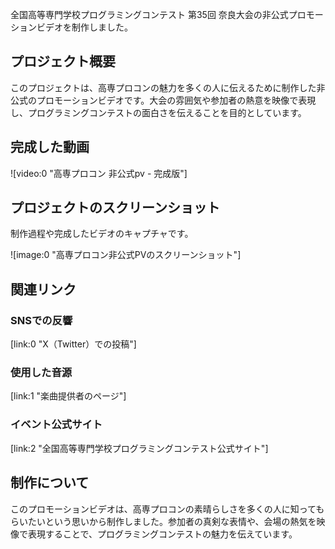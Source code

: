 全国高等専門学校プログラミングコンテスト 第35回 奈良大会の非公式プロモーションビデオを制作しました。

## プロジェクト概要

このプロジェクトは、高専プロコンの魅力を多くの人に伝えるために制作した非公式のプロモーションビデオです。大会の雰囲気や参加者の熱意を映像で表現し、プログラミングコンテストの面白さを伝えることを目的としています。

## 完成した動画

![video:0 "高専プロコン 非公式pv - 完成版"]

## プロジェクトのスクリーンショット

制作過程や完成したビデオのキャプチャです。

![image:0 "高専プロコン非公式PVのスクリーンショット"]

## 関連リンク

### SNSでの反響

[link:0 "X（Twitter）での投稿"]

### 使用した音源

[link:1 "楽曲提供者のページ"]

### イベント公式サイト

[link:2 "全国高等専門学校プログラミングコンテスト公式サイト"]

## 制作について

このプロモーションビデオは、高専プロコンの素晴らしさを多くの人に知ってもらいたいという思いから制作しました。参加者の真剣な表情や、会場の熱気を映像で表現することで、プログラミングコンテストの魅力を伝えています。

